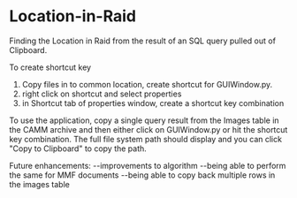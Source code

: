 # Location-in-Raid
Finding the Location in Raid from the result of an SQL query pulled out of Clipboard. 


To create shortcut key

1. Copy files in to common location, create shortcut for GUIWindow.py. 
2. right click on shortcut and select properties
3. in Shortcut tab of properties window, create a shortcut key combination

To use the application, copy a single query result from the Images table in the CAMM archive and then either click on GUIWindow.py or hit the shortcut key combination. The full file system path should display and you can click "Copy to Clipboard" to copy the path. 



Future enhancements: 
--improvements to algorithm
--being able to perform the same for MMF documents
--being able to copy back multiple rows in the images table
